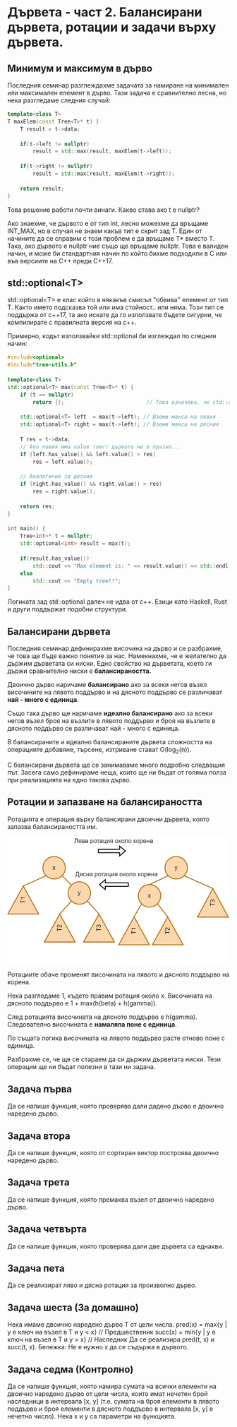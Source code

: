 # Дървета - част 2. Балансирани дървета, ротации и задачи върху дървета.

## Минимум и максимум в дърво
Последния семинар разглеждахме задачата за намиране на минимален или максимален елемент в дърво. Тази задача е сравнително лесна, но нека разгледаме следния случай:

```cpp
template<class T>
T maxElem(const Tree<T>* t) {
    T result = t->data;

    if(t->left != nullptr) 
        result = std::max(result, maxElem(t->left));
    
    if(t->right != nullptr) 
        result = std::max(result, maxElem(t->right));
        
    return result;
}
```
Това решение работи почти винаги. Какво става ако t e nullptr? 

Ако знаехме, че дървото е от тип int, лесно можехме да връщаме INT_MAX, но в случая не знаем какъв тип е скрит зад Т.
Един от начините да се справим с този проблем е да връщаме T\* вместо Т. Така, ако дървото е nullptr ние също ще връщаме nullptr. Това е валиден начин, и може би стандартния начин по който бихме подходили в С или във версиите на С++ преди С++17.

## std::optional\<T>
std::optional\<T> е клас който в някакъв смисъл "обвива" елемент от тип Т. Както името подсказва той или има стойност.. или няма.
Този тип се поддържа от с++17, та ако искате да го използвате бъдете сигурни, че компилирате с правилната версия на с++.

Примерно, кодът използвайки std::optional би изглеждал по следния начин:

```cpp
#include<optional>
#include"tree-utils.h"

template<class T>
std::optional<T> max(const Tree<T>* t) {
	if (t == nullptr)
		return {};                          // Това означава, че std::optional<T> няма стойност
	
	std::optional<T> left  = max(t->left); // Вземи макса на левия
	std::optional<T> right = max(t->left); // Вземи макса на десния

	T res = t->data;
    // Ако левия има value тоест дървото не е празно...
	if (left.has_value() && left.value() > res)
		res = left.value();

    // Аналогично за десния
	if (right.has_value() && right.value() > res)
		res = right.value();

	return res;
}

int main() {
    Tree<int>* t = nullptr;
    std::optional<int> result = max(t);

    if(result.has_value()) 
        std::cout << "Max element is: " << result.value() << std::endl;
    else
        std::cout << "Empty tree!!"; 
}
```
Логиката зад std::optional далеч не идва от с++. Езици като Haskell, Rust и други поддържат подобни структури.

## Балансирани дървета
Последния семинар дефинирахме височина на дърво и се разбрахме, че това ще бъде важно понятие за нас. Намекнахме, че е желателно да държим дърветата си ниски. Едно свойство на дърветата, което ги държи сравнително ниски е **балансираността.**

Двоично дърво наричаме **балансирано** ако за всеки негов възел височините на лявото поддърво и на дясното поддърво се различават **най - много с единица**.

Също така дърво ще наричаме **идеално балансирано** ако за всеки негов възел броя на възлите в лявото поддърво и броя на възлите в дясното поддърво се различават най - много с единица.

В балансираните и идеално балансираните дървета сложността на операциите добавяне, търсене, изтриване стават O(log<sub>2</sub>(n)).

С балансирани дървета ще се занимаваме много подробно следващия път. Засега само дефинираме неща, които ще ни бъдат от голяма полза при реализацията на едно такова дърво.

## Ротации и запазване на балансираността
Ротацията е операция върху балансирани двоични дървета, която запазва балансираността им.

![](media/rotations.png)

Ротациите обаче променят височината на лявото и дясното поддърво на корена.

Нека разгледаме 1, където правим ротация около х. Височината на дясното поддърво е 1 + max(h(beta) + h(gamma)).

След ротацията височината на дясното поддърво е h(gamma). Следователно височината е **намаляла поне с единица**.

По същата логика височината на лявото поддърво расте отново поне с единица.

Разбрахме се, че ще се стараем да си държим дърветата ниски. Тези операции ще ни бъдат полезни в тази ни задача.
## Задача първа
Да се напише функция, която проверява дали дадено дърво е двоично наредено дърво.

## Задача втора
Да се напише функция, която от сортиран вектор построява двоично наредено дърво.

## Задача трета
Да се напише функция, която премахва възел от двоично наредено дърво.

## Задача четвърта
Да се напише функция, която проверява дали две дървета са еднакви.

## Задача пета
Да се реализират ляво и дясна ротация за произволно дърво.

## Задача шеста (За домашно)
Нека имаме двоично наредено дърво T от цели числа. 
pred(x) = max{y | y е ключ на възел в Т и y < x} // Предшественик
succ(x) = min{y | y е ключ на възел в T и y > x} // Наследник
Да се реализира pred(t, x) и succ(t, x).
Бележка: Не е нужно х да се съдържа в дървото.

## Задача седма (Контролно)
Да се напише функция, която намира сумата на всички елементи на двоично наредено дърво от цели числа, които имат нечетен брой наследници в интервала [x, y] (т.е. сумата на броя елементи в лявото поддърво и броя елементи в дясното поддърво в интервала [x, y] е нечетно число). Нека x и y са параметри на функцията.
